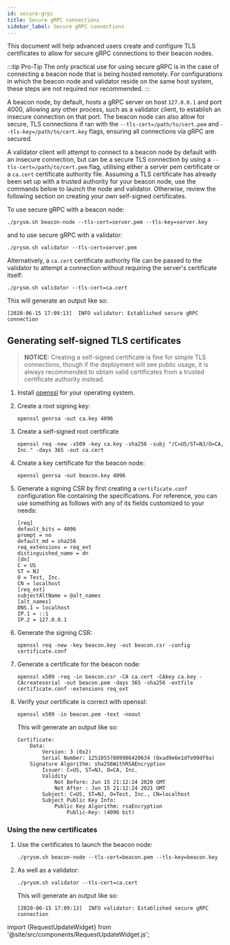 ```yaml
---
id: secure-grpc
title: Secure gRPC connections
sidebar_label: Secure gRPC connections
---
```


This document will help advanced users create and configure TLS certificates to allow for secure gRPC connections to their beacon nodes.

:::tip Pro-Tip
The only practical use for using secure gRPC is in the case of connecting a beacon node that is being hosted remotely. For configurations in which the beacon node and validator reside on the same host system, these steps are not required nor recommended.
:::

A beacon node, by default, hosts a gRPC server on host `127.0.0.1` and port 4000, allowing any other process, such as a validator client, to establish an insecure connection on that port. The beacon node can also allow for secure, TLS connections if ran with the `--tls-cert=/path/to/cert.pem` and `--tls-key=/path/to/cert.key` flags, ensuring all connections via gRPC are secured. 

A validator client will attempt to connect to a beacon node by default with an insecure connection, but can be a secure TLS connection by using a `--tls-cert=/path/to/cert.pem` flag, utilising either a server pem certificate or a `ca.cert` certificate authority file. Assuming a TLS certificate has already been set up with a trusted authority for your beacon node, use the commands below to launch the node and validator. Otherwise, review the following section on creating your own self-signed certificates.

To use secure gRPC with a beacon node:

```text
./prysm.sh beacon-node --tls-cert=server.pem --tls-key=server.key
```

and to use secure gRPC with a validator:

```text
./prysm.sh validator --tls-cert=server.pem
```

Alternatively, a `ca.cert` certificate authority file can be passed to the validator to attempt a connection without requiring the server's certificate itself:
 
```text
./prysm.sh validator --tls-cert=ca.cert
```

This will generate an output like so:

```text
[2020-06-15 17:09:13]  INFO validator: Established secure gRPC connection
```

## Generating self-signed TLS certificates

  > **NOTICE:** Creating a self-signed certificate is fine for simple TLS connections, though if the deployment will see public usage, it is always recommended to obtain valid certificates from a trusted certificate authority instead.

1. Install [openssl](https://www.openssl.org/) for your operating system. 

2. Create a root signing key:

    ```text
    openssl genrsa -out ca.key 4096
    ```

3. Create a self-signed root certificate

    ```text
    openssl req -new -x509 -key ca.key -sha256 -subj "/C=US/ST=NJ/O=CA, Inc." -days 365 -out ca.cert
    ```

4. Create a key certificate for the beacon node:

    ```text
    openssl genrsa -out beacon.key 4096
    ```

5. Generate a signing CSR by first creating a  `certificate.conf` configuration file containing the specifications. For reference, you can use something as follows with any of its fields customized to your needs:

    ```text
    [req]
    default_bits = 4096
    prompt = no
    default_md = sha256
    req_extensions = req_ext
    distinguished_name = dn
    [dn]
    C = US
    ST = NJ
    O = Test, Inc.
    CN = localhost
    [req_ext]
    subjectAltName = @alt_names
    [alt_names]
    DNS.1 = localhost
    IP.1 = ::1
    IP.2 = 127.0.0.1
    ```

6. Generate the signing CSR:
    ```text
    openssl req -new -key beacon.key -out beacon.csr -config certificate.conf
    ```

7. Generate a certificate for the beacon node:

    ```text
    openssl x509 -req -in beacon.csr -CA ca.cert -CAkey ca.key -CAcreateserial -out beacon.pem -days 365 -sha256 -extfile certificate.conf -extensions req_ext
    ```

8. Verify your certificate is correct with openssl:

    ```text
    openssl x509 -in beacon.pem -text -noout
    ```

    This will generate an output like so:

    ```text
    Certificate:
        Data:
            Version: 3 (0x2)
            Serial Number: 12510557889986420634 (0xad9e6e1dfe99df9a)
        Signature Algorithm: sha256WithRSAEncryption
            Issuer: C=US, ST=NJ, O=CA, Inc.
            Validity
                Not Before: Jun 15 21:12:24 2020 GMT
                Not After : Jun 15 21:12:24 2021 GMT
            Subject: C=US, ST=NJ, O=Test, Inc., CN=localhost
            Subject Public Key Info:
                Public Key Algorithm: rsaEncryption
                    Public-Key: (4096 bit)
    ```

### Using the new certificates

1. Use the certificates to launch the beacon node:

    ```text
    ./prysm.sh beacon-node --tls-cert=beacon.pem --tls-key=beacon.key
    ```

2. As well as a validator:

    ```text
    ./prysm.sh validator --tls-cert=ca.cert
    ```

    This will generate an output like so: 

    ```text
    [2020-06-15 17:09:13]  INFO validator: Established secure gRPC connection
    ```

import {RequestUpdateWidget} from '@site/src/components/RequestUpdateWidget.js';

<RequestUpdateWidget docTitle="Secure gRPC connections"/>